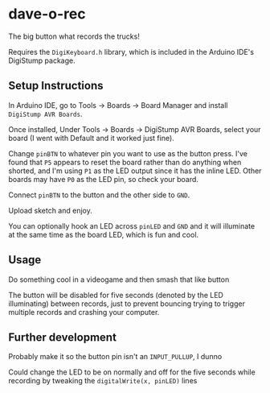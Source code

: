 # dave-o-rec
The big button what records the trucks!

Requires the `DigiKeyboard.h` library, which is included in the Arduino IDE's DigiStump package.

## Setup Instructions
In Arduino IDE, go to Tools -> Boards -> Board Manager and install `DigiStump AVR Boards`.

Once installed, Under Tools -> Boards -> DigiStump AVR Boards, select your board (I went with Default and it worked just fine).

Change `pinBTN` to whatever pin you want to use as the button press. I've found that `P5` appears to reset the board rather than do anything when shorted, and I'm using `P1` as the LED output since it has the inline LED. Other boards may have `P0` as the LED pin, so check your board.

Connect `pinBTN` to the button and the other side to `GND`.

Upload sketch and enjoy.

You can optionally hook an LED across `pinLED` and `GND` and it will illuminate at the same time as the board LED, which is fun and cool.

## Usage
Do something cool in a videogame and then smash that like button

The button will be disabled for five seconds (denoted by the LED illuminating) between records, just to prevent bouncing trying to trigger multiple records and crashing your computer.

## Further development
Probably make it so the button pin isn't an `INPUT_PULLUP`, I dunno

Could change the LED to be on normally and off for the five seconds while recording by tweaking the `digitalWrite(x, pinLED)` lines
